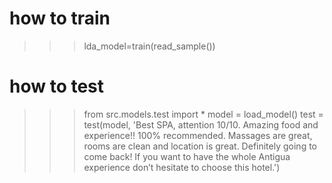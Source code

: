 
# how to train 
>>> lda_model=train(read_sample())


# how to test
>>> from src.models.test import *
>>> model = load_model()
>>> test = test(model, 'Best SPA, attention 10/10. Amazing food and experience!! 100% recommended. Massages are great, rooms are clean and location is great. Definitely going to come back! If you want to have the whole Antigua experience don’t hesitate to choose this hotel.')